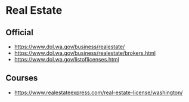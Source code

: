 # Real Estate 

## Official
* https://www.dol.wa.gov/business/realestate/
* https://www.dol.wa.gov/business/realestate/brokers.html
* https://www.dol.wa.gov/listoflicenses.html

## Courses
* https://www.realestateexpress.com/real-estate-license/washington/
